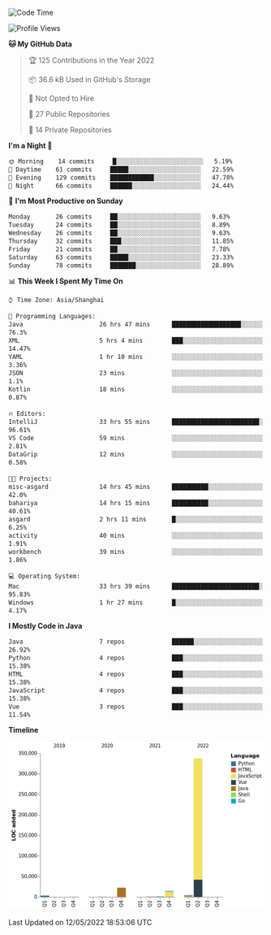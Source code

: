 <!--START_SECTION:waka-->
![Code Time](http://img.shields.io/badge/Code%20Time-0%20secs-blue)

![Profile Views](http://img.shields.io/badge/Profile%20Views-0-blue)

**🐱 My GitHub Data** 

> 🏆 125 Contributions in the Year 2022
 > 
> 📦 36.6 kB Used in GitHub's Storage 
 > 
> 🚫 Not Opted to Hire
 > 
> 📜 27 Public Repositories 
 > 
> 🔑 14 Private Repositories  
 > 
**I'm a Night 🦉** 

```text
🌞 Morning    14 commits     █░░░░░░░░░░░░░░░░░░░░░░░░   5.19% 
🌆 Daytime    61 commits     █████░░░░░░░░░░░░░░░░░░░░   22.59% 
🌃 Evening    129 commits    ████████████░░░░░░░░░░░░░   47.78% 
🌙 Night      66 commits     ██████░░░░░░░░░░░░░░░░░░░   24.44%

```
📅 **I'm Most Productive on Sunday** 

```text
Monday       26 commits     ██░░░░░░░░░░░░░░░░░░░░░░░   9.63% 
Tuesday      24 commits     ██░░░░░░░░░░░░░░░░░░░░░░░   8.89% 
Wednesday    26 commits     ██░░░░░░░░░░░░░░░░░░░░░░░   9.63% 
Thursday     32 commits     ███░░░░░░░░░░░░░░░░░░░░░░   11.85% 
Friday       21 commits     ██░░░░░░░░░░░░░░░░░░░░░░░   7.78% 
Saturday     63 commits     █████░░░░░░░░░░░░░░░░░░░░   23.33% 
Sunday       78 commits     ███████░░░░░░░░░░░░░░░░░░   28.89%

```


📊 **This Week I Spent My Time On** 

```text
⌚︎ Time Zone: Asia/Shanghai

💬 Programming Languages: 
Java                     26 hrs 47 mins      ███████████████████░░░░░░   76.3% 
XML                      5 hrs 4 mins        ███░░░░░░░░░░░░░░░░░░░░░░   14.47% 
YAML                     1 hr 10 mins        ░░░░░░░░░░░░░░░░░░░░░░░░░   3.36% 
JSON                     23 mins             ░░░░░░░░░░░░░░░░░░░░░░░░░   1.1% 
Kotlin                   18 mins             ░░░░░░░░░░░░░░░░░░░░░░░░░   0.87%

🔥 Editors: 
IntelliJ                 33 hrs 55 mins      ████████████████████████░   96.61% 
VS Code                  59 mins             ░░░░░░░░░░░░░░░░░░░░░░░░░   2.81% 
DataGrip                 12 mins             ░░░░░░░░░░░░░░░░░░░░░░░░░   0.58%

🐱‍💻 Projects: 
misc-asgard              14 hrs 45 mins      ██████████░░░░░░░░░░░░░░░   42.0% 
bahariya                 14 hrs 15 mins      ██████████░░░░░░░░░░░░░░░   40.61% 
asgard                   2 hrs 11 mins       █░░░░░░░░░░░░░░░░░░░░░░░░   6.25% 
activity                 40 mins             ░░░░░░░░░░░░░░░░░░░░░░░░░   1.91% 
workbench                39 mins             ░░░░░░░░░░░░░░░░░░░░░░░░░   1.86%

💻 Operating System: 
Mac                      33 hrs 39 mins      ████████████████████████░   95.83% 
Windows                  1 hr 27 mins        █░░░░░░░░░░░░░░░░░░░░░░░░   4.17%

```

**I Mostly Code in Java** 

```text
Java                     7 repos             ██████░░░░░░░░░░░░░░░░░░░   26.92% 
Python                   4 repos             ███░░░░░░░░░░░░░░░░░░░░░░   15.38% 
HTML                     4 repos             ███░░░░░░░░░░░░░░░░░░░░░░   15.38% 
JavaScript               4 repos             ███░░░░░░░░░░░░░░░░░░░░░░   15.38% 
Vue                      3 repos             ███░░░░░░░░░░░░░░░░░░░░░░   11.54%

```


**Timeline**

![Chart not found](https://raw.githubusercontent.com/youtiaoguagua/youtiaoguagua/master/charts/bar_graph.png) 


 Last Updated on 12/05/2022 18:53:06 UTC
<!--END_SECTION:waka-->